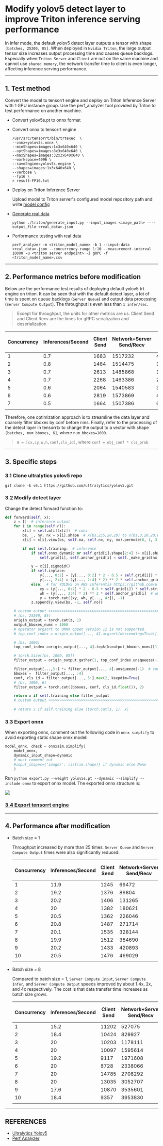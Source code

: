 # Modify yolov5 detect layer to improve Triton inference serving performance

In infer mode, the default yolov5 detect layer outputs a tensor with shape `[batches, 25200, 85]`. When deployed in `Nvidia Triton`, the large output tensor size increases output processing time and causes queue backlogs. Especially when `Triton Server` and `Client` are not on the same machine and cannot use `shared memory`, the network transfer time to client is even longer, affecting inference serving performance.

---

## 1. Test method

Convert the model to tensorrt engine and deploy on Triton Inference Server with 1 GPU instance group. Use the perf_analyzer tool provided by Triton to test performance on another machine.

- Convert yolov5s.pt to onnx format
- Convert onnx to tensorrt engine

  ```shell
  /usr/src/tensorrt/bin/trtexec  \
  --onnx=yolov5s.onnx \
  --minShapes=images:1x3x640x640 \
  --optShapes=images:8x3x640x640 \
  --maxShapes=images:32x3x640x640 \ 
  --workspace=4096 \
  --saveEngine=yolov5s.engine \
  --shapes=images:1x3x640x640 \
  --verbose \
  --fp16 \
  > result-FP16.txt
  ```

- Deploy on Triton Inference Server

  Upload model to Triton server's configured model repository path and write [model config](../triton/model_repository/simple_yolov5/config.pbtxt)

- [Generate real data](https://github.com/triton-inference-server/server/blob/main/docs/user_guide/perf_analyzer.md#real-input-data)

  ```shell
  python ./triton/generate_input.py --input_images <image_path> ----output_file <real_data>.json
  ```

- Performance testing with real data

  ```shell
  perf_analyzer -m <triton_model_name> -b 1 --input-data <real_data>.json --concurrency-range 1:10 --measurement-interval 10000 -u <triton server endpoint> -i gRPC -f <triton_model_name>.csv
  ```

---

## 2. Performance metrics before modification

Below are the performance test results of deploying default yolov5 trt engine on triton. It can be seen that with the default detect layer, a lot of time is spent on queue backlogs (`Server Queue`) and output data processing (`Server Compute Output`). The throughput is even less than `1 infer/sec`.

> Except for throughput, the units for other metrics are us. Client Send and Client Recv are the times for gRPC serialization and deserialization. 

| Concurrency | Inferences/Second | Client Send | Network+Server Send/Recv | Server Queue | Server Compute Input | Server Compute Infer | Server Compute Output | p90 latency |
| ----------- | ----------------- | ----------- | ------------------------ | ------------ | -------------------- | -------------------- | --------------------- | ----------- |   
| 1           | 0.7               | 1683        | 1517232                  | 466          | 8003                 | 4412                 | 9311                  | 1592936     |
| 2           | 0.8               | 1464        | 1514475                  | 393          | 10659                | 4616                 | 956736                | 2583025     |
| 3           | 0.7               | 2613        | 1485868                  | 1013992      | 7370                 | 4396                 | 1268070               | 3879331     |
| 4           | 0.7               | 2268        | 1463386                  | 2230040      | 9933                 | 5734                 | 1250245               | 4983687     |
| 5           | 0.6               | 2064        | 1540583                  | 3512025      | 11057                | 4843                 | 1226058               | 6512305     |
| 6           | 0.6               | 2819        | 1573869                  | 4802885      | 10134                | 4320                 | 1234644               | 7888080     | 
| 7           | 0.5               | 1664        | 1507386                  | 6007235      | 11197                | 4899                 | 1244482               | 8854777     |
|             |                   |             |                          |              |                      |                      |                       |             |

Therefore, one optimization approach is to streamline the data layer and coarsely filter bboxes by conf before nms. Finally, refer to the processing of the detect layer in tensorrtx to change the output to a vector with shape `[batches, num_bboxes, 6]`, where `num_bboxes=1000`. 

> `6 = [cx,cy,w,h,conf,cls_id]`, where `conf = obj_conf * cls_prob`

---

## 3. Specific steps

### 3.1 Clone ultralytics yolov5 repo

`git clone -b v6.1 https://github.com/ultralytics/yolov5.git`

### 3.2 Modify detect layer

Change the detect forward function to:

```python
def forward(self, x):
    z = []  # inference output
    for i in range(self.nl):
        x[i] = self.m[i](x[i])  # conv
        bs, _, ny, nx = x[i].shape  # x(bs,255,20,20) to x(bs,3,20,20,85)
        x[i] = x[i].view(bs, self.na, self.no, ny, nx).permute(0, 1, 3, 4, 2).contiguous()

        if not self.training:  # inference
            if self.onnx_dynamic or self.grid[i].shape[2:4] != x[i].shape[2:4]:
                self.grid[i], self.anchor_grid[i] = self._make_grid(nx, ny, i)

            y = x[i].sigmoid()
            if self.inplace:
                y[..., 0:2] = (y[..., 0:2] * 2 - 0.5 + self.grid[i]) * self.stride[i]  # xy
                y[..., 2:4] = (y[..., 2:4] * 2) ** 2 * self.anchor_grid[i]  # wh
            else:  # for YOLOv5 on AWS Inferentia https://github.com/ultralytics/yolov5/pull/2953
                xy = (y[..., 0:2] * 2 - 0.5 + self.grid[i]) * self.stride[i]  # xy
                wh = (y[..., 2:4] * 2) ** 2 * self.anchor_grid[i]  # wh
                y = torch.cat((xy, wh, y[..., 4:]), -1)
            z.append(y.view(bs, -1, self.no))

    # custom output >>>>>>>>>>>>>>>>>>>>>>>>>>>>>>>>>>>>>>>>>>>>>>>>>>>>>>>> 
    # [bs, 25200, 85]  
    origin_output = torch.cat(z, 1)
    output_bboxes_nums = 1000
    # operator argsort to ONNX opset version 12 is not supported.
    # top_conf_index = origin_output[..., 4].argsort(descending=True)[:,:output_bboxes_nums]

    # [bs, 1000]
    top_conf_index =origin_output[..., 4].topk(k=output_bboxes_nums)[1]

    # torch.Size([bs, 1000, 85])
    filter_output = origin_output.gather(1, top_conf_index.unsqueeze(-1).expand(-1, -1, 85))

    filter_output[...,5:] *= filter_output[..., 4].unsqueeze(-1)  # conf = obj_conf * cls_conf
    bboxes =  filter_output[..., :4]
    conf, cls_id = filter_output[..., 5:].max(2, keepdim=True)
    # [bs, 1000, 6] 
    filter_output = torch.cat((bboxes, conf, cls_id.float()), 2)

    return x if self.training else filter_output
    # custom output >>>>>>>>>>>>>>>>>>>>>>>>>>>>>>>>>>>>>>>>>>>>>>>>>>>>>>>>
    
    # return x if self.training else (torch.cat(z, 1), x)
```

### 3.3 Export onnx

When exporting onnx, comment out the following code in `onnx simplify` to avoid exporting static shape onnx model:

```python
model_onnx, check = onnxsim.simplify(
    model_onnx,
    dynamic_input_shape=dynamic
    # must comment out
    #input_shapes={'images': list(im.shape)} if dynamic else None
    )
```

Run `python export.py --weight yolov5s.pt --dynamic --simplify --include onnx` to export onnx model. The exported onnx structure is:

![](../assets/simple_output.png)

### [3.4 Export tensorrt engine](#1-test-method)

---

## 4. Performance after modification

- Batch size = 1

  Throughput increased by more than 25 times. `Server Queue` and `Server Compute Output` times were also significantly reduced.

  | Concurrency | Inferences/Second | Client Send | Network+Server Send/Recv | Server Queue | Server Compute Input | Server Compute Infer | Server Compute Output | Client Recv | p90 latency |
  | ----------- | ----------------- | ----------- | ------------------------ | ------------ | -------------------- | -------------------- | --------------------- | ----------- | ----------- |
  | 1           | 11.9              | 1245        | 69472                    | 286          | 7359                 | 5022                 | 340                   | 3           | 93457       |
  | 2           | 19.2              | 1376        | 89804                    | 341          | 7538                 | 4997                 | 161                   | 3           | 118114      |
  | 3           | 20.2              | 1406        | 131265                   | 1500         | 8240                 | 4881                 | 500                   | 3           | 171370      |
  | 4           | 20                | 1382        | 180621                   | 2769         | 9051                 | 5184                 | 496                   | 3           | 235043      |
  | 5           | 20.5              | 1362        | 226046                   | 2404         | 8112                 | 5068                 | 622                   | 3           | 286810      |
  | 6           | 20.8              | 1487        | 271714                   | 2034         | 8331                 | 5076                 | 506                   | 3           | 406248      |
  | 7           | 20.1              | 1535        | 328144                   | 2626         | 8444                 | 5122                 | 405                   | 3           | 430850      |
  | 8           | 19.9              | 1512        | 384690                   | 3511         | 8168                 | 5018                 | 581                   | 5           | 465658      |
  | 9           | 20.2              | 1433        | 420893                   | 3499         | 9034                 | 5180                 | 389                   | 3           | 522285      |
  | 10          | 20.5              | 1476        | 469029                   | 3369         | 8280                 | 5165                 | 442                   | 3           | 622745      |
  |             |                   |             |                          |              |                      |                      |                       |             |             |

- Batch size = 8

  Compared to batch size = 1, `Server Compute Input`, `Server Compute Infer`, and `Server Compute Output` speeds improved by about 1.4x, 2x, and 4x respectively. The cost is that data transfer time increases as batch size grows.

  | Concurrency | Inferences/Second | Client Send | Network+Server Send/Recv | Server Queue | Server Compute Input | Server Compute Infer | Server Compute Output | Client Recv | p90 latency |
  | ----------- | ----------------- | ----------- | ------------------------ | ------------ | -------------------- | -------------------- | --------------------- | ----------- | ----------- |
  | 1           | 15.2              | 11202       | 527075                   | 360          | 5386                 | 2488                 | 43                    | 5           | 570189      |
  | 2           | 18.4              | 10424       | 829927                   | 124          | 5780                 | 2491                 | 33                    | 4           | 901743      |
  | 3           | 20                | 10203       | 1178111                  | 2290         | 5640                 | 2570                 | 20                    | 4           | 1267145     |
  | 4           | 20                | 10097       | 1595614                  | 4843         | 5998                 | 2454                 | 104                   | 5           | 1716309     |
  | 5           | 19.2              | 9117        | 1971608                  | 2397         | 5376                 | 2480                 | 203                   | 4           | 2518530     |
  | 6           | 20                | 8728        | 2338066                  | 2914         | 6304                 | 2496                 | 96                    | 4           | 2706257     |
  | 7           | 20                | 14785       | 2708292                  | 6581         | 5556                 | 2489                 | 160                   | 5           | 3170047     |
  | 8           | 20                | 13035       | 3052707                  | 5067         | 6353                 | 2492                 | 62                    | 4           | 3235293     |
  | 9           | 17.6              | 10870       | 3535601                  | 7037         | 6307                 | 2480                 | 136                   | 5           | 3856391     |
  | 10          | 18.4              | 9357        | 3953830                  | 8044         | 5629                 | 2520                 | 64                    | 3           | 4531638     |
  |             |                   |             |                          |              |                      |                      |                       |             |             |


---

## REFERENCES

- [Ultralytics Yolov5](https://github.com/ultralytics/yolov5.git)  
- [Perf Analyzer](https://github.com/triton-inference-server/server/blob/main/docs/user_guide/perf_analyzer.md)